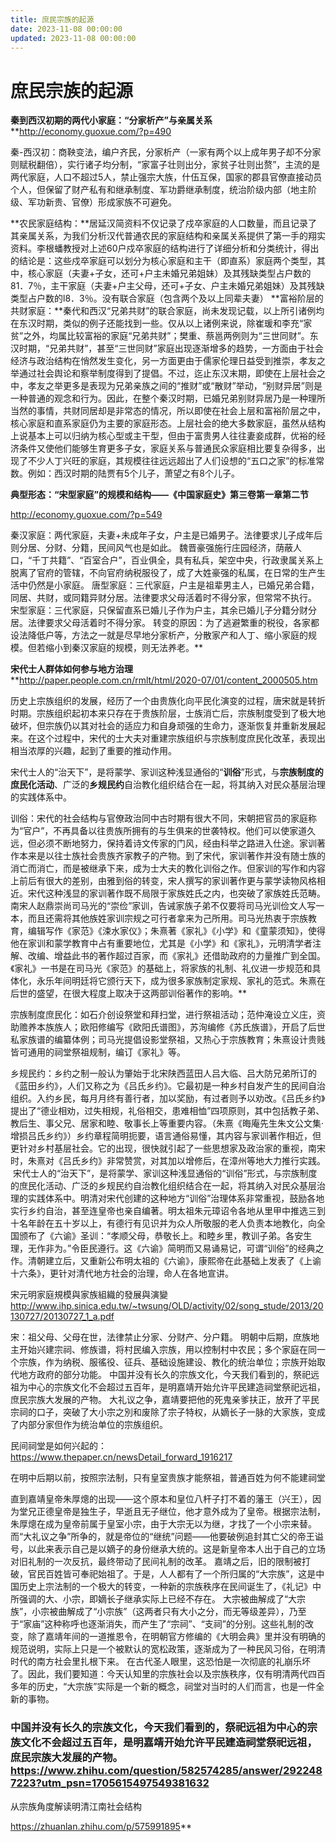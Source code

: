 ```yaml
---
title: 庶民宗族的起源
date: 2023-11-08 00:00:00
updated: 2023-11-08 00:00:00
---
```



# 庶民宗族的起源


**秦到西汉初期的两代小家庭：“分家析产”与亲属关系**
**http://economy.guoxue.com/?p=490


秦-西汉初：商鞅变法，编户齐民，分家析产（一家有两个以上成年男子却不分家则赋税翻倍），实行诸子均分制，“家富子壮则出分，家贫子壮则出赘”，主流的是两代家庭，人口不超过5人，禁止强宗大族，什伍互保，国家的郡县官僚直接动员个人，但保留了财产私有和继承制度、军功爵继承制度，统治阶级内部（地主阶级、军功新贵、官僚）形成家族不可避免。

**农民家庭结构：**居延汉简资料不仅记录了戍卒家庭的人口数量，而且记录了其亲属关系，为我们分析汉代普通农民的家庭结构和亲属关系提供了第一手的翔实资料。李根蟠教授对上述60户戍卒家庭的结构进行了详细分析和分类统计，得出的结论是：这些戍卒家庭可以划分为核心家庭和主干（即直系）家庭两个类型，其中，核心家庭（夫妻+子女，还可+户主未婚兄弟姐妹）及其残缺类型占户数的81．7％，主干家庭（夫妻+户主父母，还可+子女、户主未婚兄弟姐妹）及其残缺类型占户数的l8．3％。没有联合家庭（包含两个及以上同辈夫妻）
**富裕阶层的共财家庭：**秦代和西汉“兄弟共财”的联合家庭，尚未发现记载，以上所引诸例均在东汉时期，类似的例子还能找到一些。仅从以上诸例来说，除崔瑗和李充“家贫”之外，均属比较富裕的家庭“兄弟共财”；樊重、蔡邕两例则为“三世同财”。东汉时期，“兄弟共财”，甚至“三世同财”家庭出现逐渐增多的趋势，一方面由于社会经济与政治结构在悄然发生变化，另一方面更由于儒家伦理日益受到推崇，孝友之举通过社会舆论和察举制度得到了提倡。不过，迄止东汉末期，即使在上层社会之中，孝友之举更多是表现为兄弟亲族之间的“推财”或“散财”举动，“别财异居”则是一种普通的观念和行为。因此，在整个秦汉时期，已婚兄弟别财异居乃是一种理所当然的事情，共财同居却是非常态的情况，所以即使在社会上层和富裕阶层之中，核心家庭和直系家庭仍为主要的家庭形态。上层社会的绝大多数家庭，虽然从结构上说基本上可以归纳为核心型或主干型，但由于富贵男人往往妻妾成群，优裕的经济条件又使他们能够生育更多子女，家庭关系与普通民众家庭相比要复杂得多，出现了不少人丁兴旺的家庭，其规模往往远远超出了人们设想的“五口之家”的标准常数。例如：西汉时期的陆贾有5个儿子，萧望之有8个儿子。

**典型形态：“宋型家庭”的规模和结构——《中国家庭史》第三卷第一章第二节**

http://economy.guoxue.com/?p=549

秦汉家庭：两代家庭，夫妻+未成年子女，户主是已婚男子。法律要求儿子成年后则分居、分财、分籍，民间风气也是如此。
魏晋豪强施行庄园经济，荫蔽人口，“千丁共籍”、“百室合户”，百业俱全，具有私兵，架空中央，行政隶属关系上脱离了官府的管辖，不向官府纳税服役了，成了大姓豪强的私属，在日常的生产生活中仍然是小家庭。
唐型家庭：三代家庭，户主是祖辈男主人，已婚兄弟合籍，同居、共财，或同籍异财分居。法律要求父母活着时不得分家，但常常不执行。
宋型家庭：三代家庭，只保留直系已婚儿子作为户主，其余已婚儿子分籍分财分居。法律要求父母活着时不得分家。
转变的原因：为了逃避繁重的税役，各家都设法降低户等，方法之一就是尽早地分家析产，分散家产和人丁、缩小家庭的规模。但若缩小到秦汉家庭的规模，则无法养老。**








**宋代士人群体如何参与地方治理**
**http://paper.people.com.cn/rmlt/html/2020-07/01/content_2000505.htm


历史上宗族组织的发展，经历了一个由贵族化向平民化演变的过程，唐宋就是转折时期。宗族组织起初本来只存在于贵族阶层，士族消亡后，宗族制度受到了极大地破坏，但宗族仍以其对社会的适应力和自身顽强的生命力，逐渐恢复并重新发展起来。在这个过程中，宋代的士大夫对重建宗族组织与宗族制度庶民化改革，表现出相当浓厚的兴趣，起到了重要的推动作用。

宋代士人的“治天下”，是将蒙学、家训这种浅显通俗的“**训俗**”形式，与**宗族制度的庶民化活动**、广泛的**乡规民约**自治教化组织结合在一起，将其纳入对民众基层治理的实践体系中。

训俗：宋代的社会结构与官僚政治同中古时期有很大不同，宋朝把官员的家庭称为“官户”，不再具备以往贵族所拥有的与生俱来的世袭特权。他们可以使家道久远，但必须不断地努力，保持着诗文传家的门风，经由科举之路进入仕途。家训著作本来是以往士族社会贵族齐家教子的产物。到了宋代，家训著作并没有随士族的消亡而消亡，而是被继承下来，成为士大夫的教化训俗之作。但家训的写作和内容上前后有很大的差别，由雅到俗的转变，宋人撰写的家训著作更与蒙学读物风格相近。宋代这种浅显的家训著作既不局限于家族姓氏之内，也突破了家族姓氏范畴。南宋人赵鼎崇尚司马光的“崇俭”家训，告诫家族子弟不仅要将司马光训俭文人写一本，而且还需将其他族姓家训宗规之可行者拿来为己所用。司马光热衷于宗族教育，编辑写作《家范》《涑水家仪》；朱熹著《家礼》《小学》和《童蒙须知》，使得他在家训和蒙学教育中占有重要地位，尤其是《小学》和《家礼》，元明清学者注解、改编、增益此书的著作超过百家，而《家礼》还借助政府的力量推广到全国。《家礼》一书是在司马光《家范》的基础上，将家族的礼制、礼仪进一步规范和具体化，永乐年间明廷将它颁行天下，成为很多家族制定家规、家礼的范式。朱熹在后世的盛望，在很大程度上取决于这两部训俗著作的影响。**



宗族制度庶民化：如石介创设祭堂和拜扫堂，进行祭祖活动；范仲淹设立义庄，资助赡养本族族人；欧阳修编写《欧阳氏谱图》，苏洵编修《苏氏族谱》，开启了后世私家族谱的编纂体例；司马光提倡设影堂祭祖，又热心于宗族教育；朱熹设计贵贱皆可通用的祠堂祭祖规制，编订《家礼》等。

乡规民约：乡约之制一般认为肇始于北宋陕西蓝田人吕大临、吕大防兄弟所订的《蓝田乡约》，人们又称之为《吕氏乡约》。它最初是一种乡村自发产生的民间自治组织。入约乡民，每月月终有善行者，加以奖励，有过者则予以劝改。《吕氏乡约》提出了“德业相劝，过失相规，礼俗相交，患难相恤”四项原则，其中包括教子弟、教后生、事父兄、居家和睦、敬事长上等重要内容。（朱熹《晦庵先生朱文公文集·增损吕氏乡约》）乡约章程简明扼要，语言通俗易懂，其内容与家训著作相近，但更针对乡村基层社会。它的出现，很快就引起了一些思想家及政治家的重视，南宋时，朱熹对《吕氏乡约》非常赞赏，对其加以增修后，在漳州等地大力推行实践。
 宋代士人的“治天下”，是将蒙学、家训这种浅显通俗的“训俗”形式，与宗族制度的庶民化活动、广泛的乡规民约自治教化组织结合在一起，将其纳入对民众基层治理的实践体系中。明清对宋代创建的这种地方“训俗”治理体系非常重视，鼓励各地实行乡约自治，甚至连皇帝也亲自编著。明太祖朱元璋诏令各地从里甲中推选三到十名年龄在五十岁以上，有德行有见识并为众人所敬服的老人负责本地教化，向全国颁布了《六谕》圣训：“孝顺父母，恭敬长上。和睦乡里，教训子弟。各安生理，无作非为。”令臣民遵行。这《六谕》简明而又易诵易记，可谓“训俗”的经典之作。清朝建立后，又重新公布明太祖的《六谕》，康熙帝在此基础上发表了《上谕十六条》，更针对清代地方社会的治理，命人在各地宣讲。

宋元明家庭規模與家族組織的發展與演變
http://www.ihp.sinica.edu.tw/~twsung/OLD/activity/02/song_stude/2013/20130727/20130727_1_a.pdf

宋：祖父母、父母在世，法律禁止分家、分财产、分户籍。
明朝中后期，庶族地主开始兴建宗祠、修族谱，将村民编入宗族，用以控制村中农民；多个家庭在同一个宗族，作为纳税、服徭役、征兵、基础设施建设、教化的统治单位；宗族开始取代地方政府的部分功能。
中国并没有长久的宗族文化，今天我们看到的，祭祀远祖为中心的宗族文化不会超过五百年，是明嘉靖开始允许平民建造祠堂祭祀远祖，庶民宗族大发展的产物。
大礼议之争，嘉靖要把他的死鬼亲爹扶正，放开了平民宗祠的口子，突破了大小宗之別和废除了宗子特权，从嫡长子一脉的大家族，变成了内部分家但作为统治单位的宗族组织。

民间祠堂是如何兴起的：https://www.thepaper.cn/newsDetail_forward_1916217

在明中后期以前，按照宗法制，只有皇室贵族才能祭祖，普通百姓为何不能建祠堂

直到嘉靖皇帝朱厚熜的出现——这个原本和皇位八杆子打不着的藩王（兴王），因为堂兄正德皇帝是独生子，早逝且无子继位，他才意外成为了皇帝。根据宗法制，朱厚熜在成为皇帝前属于皇室小宗，由于大宗无以为继，才找了一个小宗来替。
而“大礼议之争”所争的，就是帝位的“继统”问题——他要破例追封其亡父的帝王谥号，以此来表示自己是以嫡子的身份继承大统的。这是新皇帝本人出于自己的立场对旧礼制的一次反抗，最终带动了民间礼制的改革。
嘉靖之后，旧的限制被打破，官民百姓皆可奉祀始祖了。于是，人人都有了一个所归属的“大宗族”，这是中国历史上宗法制的一个极大的转变，一种新的宗族秩序在民间诞生了，《礼记》中所强调的大、小宗，即嫡长子继承实际上已经不存在。
大宗被曲解成了“大宗族”，小宗被曲解成了“小宗族”（这两者只有大小之分，而无等级差异），乃至于“家庙”这种称呼也逐渐消失，而产生了“宗祠”、“支祠”的分别。这些礼制的改变，除了嘉靖年间的一道推恩令，在明朝官方修编的《大明会典》里并没有明确的规范说明，实际上只是一个被默认的宽松政策，逐渐成为了一种民风习俗，在明清时代的南方社会里扎根下来。
在古代圣人眼里，这恐怕是一次彻底的礼崩乐坏了。因此，我们要知道：今天认知里的宗族社会以及宗族秩序，仅有明清两代四百多年的历史，“大宗族”实际是一个新的概念，祠堂对当时的人们而言，也是一件全新的事物。

### 中国并没有长久的宗族文化，今天我们看到的，祭祀远祖为中心的宗族文化不会超过五百年，是明嘉靖开始允许平民建造祠堂祭祀远祖，庶民宗族大发展的产物。https://www.zhihu.com/question/582574285/answer/2922487223?utm_psn=1705615497549381632


从宗族角度解读明清江南社会结构

https://zhuanlan.zhihu.com/p/575991895**



